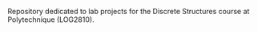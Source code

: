 Repository dedicated to lab projects for the Discrete Structures course at Polytechnique (LOG2810).
